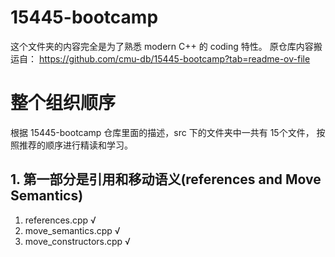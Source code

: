 # 15445-bootcamp
这个文件夹的内容完全是为了熟悉 modern C++ 的 coding 特性。
原仓库内容搬运自：
https://github.com/cmu-db/15445-bootcamp?tab=readme-ov-file

# 整个组织顺序
根据 15445-bootcamp 仓库里面的描述，src 下的文件夹中一共有 15个文件，
按照推荐的顺序进行精读和学习。

## 1. 第一部分是引用和移动语义(references and Move Semantics)
1. references.cpp √
2. move_semantics.cpp √
3. move_constructors.cpp √